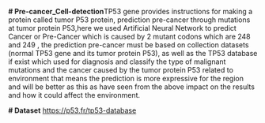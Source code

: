 **# Pre-cancer_Cell-detection**TP53 gene provides instructions for making a protein called tumor P53 protein, prediction pre-cancer through mutations at tumor protein P53,here we used Artificial Neural Network to predict Cancer or Pre-Cancer which is caused by 2 mutant codons which are 248 and 249 , the prediction pre-cancer must be based on collection datasets (normal TP53 gene and its tumor protein P53), as well as the TP53 database if exist which used for diagnosis and classify the type of malignant mutations and the cancer caused by the tumor protein P53 related to environment that means the prediction is more expressive for the region and will be better as this as have seen from the above impact on the results and how it could affect the environment.

**# Dataset**
https://p53.fr/tp53-database
